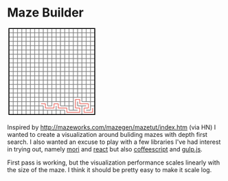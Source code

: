 Maze Builder
============

![omg a maze](map.gif)

Inspired by http://mazeworks.com/mazegen/mazetut/index.htm (via HN) I wanted to create a visualization around buliding mazes with depth first search.  I also wanted an excuse to play with a few libraries I've had interest in trying out, namely [mori](https://github.com/swannodette/mori) and [react](http://facebook.github.io/react/) but also [coffeescript](http://coffeescript.org/) and [gulp.js](http://gulpjs.com/).

First pass is working, but the visualization performance scales linearly with the size of the maze.  I think it should be pretty easy to make it scale log.